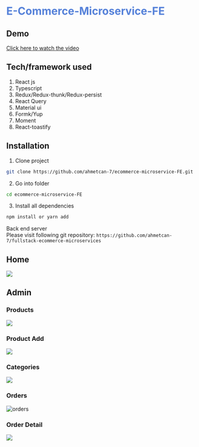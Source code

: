 # <span style="color:#5581D9">E-Commerce-Microservice-FE</span>

## Demo

[Click here to watch the video](https://www.dropbox.com/s/64femkg8ifh0vwl/full-stack-ecommerce.mp4?dl=0)

## Tech/framework used

1. React js
1. Typescript
1. Redux/Redux-thunk/Redux-persist
1. React Query
1. Material ui
1. Formk/Yup
1. Moment
1. React-toastify

## Installation

1. Clone project

```bash
git clone https://github.com/ahmetcan-7/ecommerce-microservice-FE.git
```

2. Go into folder

```bash
cd ecommerce-microservice-FE
```

3. Install all dependencies

```bash
npm install or yarn add
```

Back end server
<br>Please visit following git repository: `https://github.com/ahmetcan-7/fullstack-ecommerce-microservices`

## Home

<img src="https://i.ibb.co/9sJNGSY/Untitled.png" >

## Admin

### Products

<img src="https://i.ibb.co/QHqV1Wb/admin.png" >

### Product Add

<img src="https://i.ibb.co/DbQzfBs/product-Add.png" >

### Categories

<img src="https://i.ibb.co/3C6HXdN/category.png" >

### Orders

![orders](https://user-images.githubusercontent.com/80100428/216980108-f8a8e8b9-f6e4-4b5b-b360-934b293873ef.png)

### Order Detail

<img src="https://i.ibb.co/JR7mTS7/order-Detail.png" >
